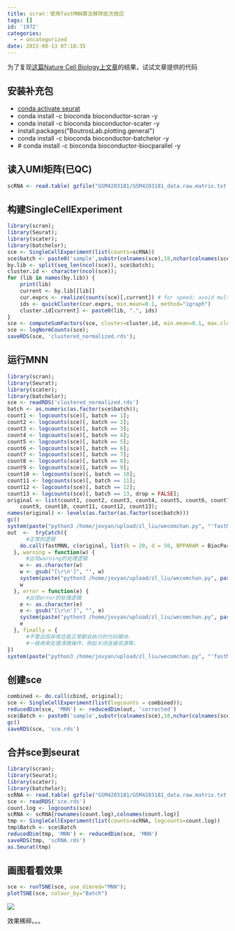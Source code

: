 ```yaml
---
title: scran：使用fastMNN算法移除批次效应
tags: []
id: '1972'
categories:
  - - uncategorized
date: 2022-08-13 07:18:35
---
```


为了复现[这篇Nature Cell Biology上文章](https://www.nature.com/articles/s41556-020-00613-6)的结果，试试文章提供的代码

## 安装补充包

*   [conda activate seurat](https://occdn.limour.top/1534.html)
*   conda install -c bioconda bioconductor-scran -y
*   conda install -c bioconda bioconductor-scater -y
*   install.packages("BoutrosLab.plotting.general")
*   conda install -c bioconda bioconductor-batchelor -y
*   \# conda install -c bioconda bioconductor-biocparallel -y

## 读入UMI矩阵(已QC)

```R
scRNA <- read.table( gzfile("GSM4203181/GSM4203181_data.raw.matrix.txt.gz"), header = T, row.names = 1)
```

## 构建SingleCellExperiment

```R
library(scran);
library(Seurat);
library(scater);
library(batchelor);
sce <- SingleCellExperiment(list(counts=scRNA))
sce$batch <- paste0('sample',substr(colnames(sce),18,nchar(colnames(sce))))
by.lib <- split(seq_len(ncol(sce)), sce$batch);
cluster.id <- character(ncol(sce));
for (lib in names(by.lib)) { 
    print(lib)
    current <- by.lib[[lib]]
    cur.exprs <- realize(counts(sce)[,current]) # for speed; avoid multiple file reads here.
    ids <- quickCluster(cur.exprs, min.mean=0.1, method="igraph")
    cluster.id[current] <- paste0(lib, ".", ids)
}
sce <- computeSumFactors(sce, cluster=cluster.id, min.mean=0.1, max.cluster.size=3000);
sce <- logNormCounts(sce);
saveRDS(sce, 'clustered_normalized.rds');
```

## 运行MNN

```R
library(scran);
library(Seurat);
library(scater);
library(batchelor);
sce <- readRDS('clustered_normalized.rds')
batch <- as.numeric(as.factor(sce$batch));
count1 <- logcounts(sce)[, batch == 1];
count2 <- logcounts(sce)[, batch == 2];
count3 <- logcounts(sce)[, batch == 3];
count4 <- logcounts(sce)[, batch == 4];
count5 <- logcounts(sce)[, batch == 5];
count6 <- logcounts(sce)[, batch == 6];
count7 <- logcounts(sce)[, batch == 7];
count8 <- logcounts(sce)[, batch == 8];
count9 <- logcounts(sce)[, batch == 9];
count10 <- logcounts(sce)[, batch == 10];
count11 <- logcounts(sce)[, batch == 11];
count12 <- logcounts(sce)[, batch == 12];
count13 <- logcounts(sce)[, batch == 13, drop = FALSE];
original <- list(count1, count2, count3, count4, count5, count6, count7, count8,
    count9, count10, count11, count12, count13);
names(original) <- levels(as.factor(as.factor(sce$batch)))
gc()
system(paste("python3 /home/jovyan/upload/zl_liu/wecomchan.py", "'fastMNN_task start'"), intern = T)
out  <-  tryCatch({
      #正常的逻辑
    do.call(fastMNN, c(original, list(k = 20, d = 50, BPPARAM = BiocParallel::MulticoreParam(6))));
  }, warning = function(w) {
      #出现warning的处理逻辑
    w <- as.character(w)
    w <- gsub("[\r\n']", "", w)
    system(paste("python3 /home/jovyan/upload/zl_liu/wecomchan.py", paste0("'",w,"'")), intern = T)
    w
  }, error = function(e) {
      #出现error的处理逻辑
    e <- as.character(e)
    e <- gsub("[\r\n']", "", e)
    system(paste("python3 /home/jovyan/upload/zl_liu/wecomchan.py", paste0("'",e,"'")), intern = T)
    e
  }, finally = {
      #不管出现异常还是正常都会执行的代码模块，
      #一般用来处理清理操作，例如关闭连接资源等。
})
system(paste("python3 /home/jovyan/upload/zl_liu/wecomchan.py", "'fastMNN completed'"), intern = T)
```

## 创建sce

```R
combined <- do.call(cbind, original);
sce <- SingleCellExperiment(list(logcounts = combined));
reducedDim(sce, 'MNN') <- reducedDim(out, 'corrected')
sce$Batch <- paste0('sample',substr(colnames(sce),18,nchar(colnames(sce))))
gc()
saveRDS(sce, 'sce.rds')
```

## 合并sce到seurat

```R
library(scran);
library(Seurat);
library(scater);
library(batchelor);
scRNA <- read.table( gzfile("GSM4203181/GSM4203181_data.raw.matrix.txt.gz"), header = T, row.names = 1)
sce <- readRDS('sce.rds')
count.log <- logcounts(sce)
scRNA <- scRNA[rownames(count.log),colnames(count.log)]
tmp <- SingleCellExperiment(list(counts=scRNA, logcounts=count.log))
tmp$Batch <- sce$Batch
reducedDim(tmp, 'MNN') <- reducedDim(sce, 'MNN')
saveRDS(tmp, 'scRNA.rds')
as.Seurat(tmp)
```

## 画图看看效果

```R
sce <- runTSNE(sce, use_dimred="MNN");
plotTSNE(sce, colour_by="Batch")
```

![](https://img.limour.top/archives_2023/2022/08/13/62f7500076865.webp)

效果稀碎。。。